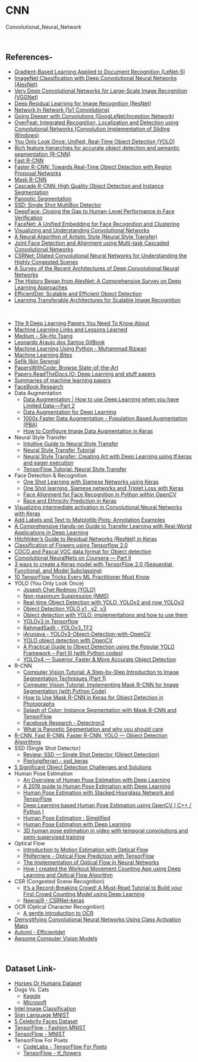 # CNN
Convolutional_Neural_Network

<br/>

## References-
* [Gradient-Based Learning Applied to Document Recognition (LeNet-5)](http://yann.lecun.com/exdb/publis/pdf/lecun-01a.pdf)
* [ImageNet Classification with Deep Convolutional Neural Networks (AlexNet)](https://papers.nips.cc/paper/4824-imagenet-classification-with-deep-convolutional-neural-networks.pdf)
* [Very Deep Convolutional Networks for Large-Scale Image Recognition (VGGNet)](https://arxiv.org/pdf/1409.1556v6.pdf)
* [Deep Residual Learning for Image Recognition (ResNet)](https://arxiv.org/pdf/1512.03385.pdf)
* [Network In Network (1x1 Convolutions)](https://arxiv.org/pdf/1312.4400.pdf)
* [Going Deeper with Convolutions (GoogLeNet/Inception Network)](https://arxiv.org/pdf/1409.4842v1.pdf)
* [OverFeat: Integrated Recognition, Localization and Detection using Convolutional Networks (Convolution Implementation of Sliding Windows)](https://arxiv.org/pdf/1312.6229.pdf)
* [You Only Look Once: Unified, Real-Time Object Detection (YOLO)](https://pjreddie.com/media/files/papers/yolo.pdf)
* [Rich feature hierarchies for accurate object detection and semantic segmentation (R-CNN)](https://arxiv.org/pdf/1311.2524.pdf)
* [Fast R-CNN](https://arxiv.org/pdf/1504.08083.pdf)
* [Faster R-CNN: Towards Real-Time Object Detection with Region Proposal Networks](https://arxiv.org/pdf/1506.01497.pdf)
* [Mask R-CNN](https://arxiv.org/pdf/1703.06870.pdf)
* [Cascade R-CNN: High Quality Object Detection and Instance Segmentation](https://arxiv.org/pdf/1906.09756.pdf)
* [Panoptic Segmentation](https://arxiv.org/pdf/1801.00868.pdf)
* [SSD: Single Shot MultiBox Detector](https://arxiv.org/pdf/1512.02325.pdf)
* [DeepFace: Closing the Gap to Human-Level Performance in Face Verification](https://www.cs.toronto.edu/~ranzato/publications/taigman_cvpr14.pdf)
* [FaceNet: A Unified Embedding for Face Recognition and Clustering](https://arxiv.org/pdf/1503.03832.pdf)
* [Visualizing and Understanding Convolutional Networks](https://arxiv.org/pdf/1311.2901.pdf)
* [A Neural Algorithm of Artistic Style (Neural Style Transfer)](https://arxiv.org/pdf/1508.06576.pdf)
* [Joint Face Detection and Alignment using Multi-task Cascaded Convolutional Networks](https://arxiv.org/ftp/arxiv/papers/1604/1604.02878.pdf)
* [CSRNet: Dilated Convolutional Neural Networks for Understanding the Highly Congested Scenes](https://arxiv.org/pdf/1802.10062.pdf)
* [A Survey of the Recent Architectures of Deep Convolutional Neural Networks](https://arxiv.org/ftp/arxiv/papers/1901/1901.06032.pdf)
* [The History Began from AlexNet: A Comprehensive Survey on Deep Learning Approaches](https://arxiv.org/ftp/arxiv/papers/1803/1803.01164.pdf)
* [EfficientDet: Scalable and Efficient Object Detection](https://arxiv.org/pdf/1911.09070.pdf)
* [Learning Transferable Architectures for Scalable Image Recognition](https://arxiv.org/pdf/1707.07012.pdf)

<br/>

* [The 9 Deep Learning Papers You Need To Know About](https://adeshpande3.github.io/The-9-Deep-Learning-Papers-You-Need-To-Know-About.html)
* [Machine Learning Links and Lessons Learned](https://github.com/adeshpande3/Machine-Learning-Links-And-Lessons-Learned)
* [Medium - Sik-Ho Tsang](https://towardsdatascience.com/@sh.tsang)
* [Leonardo Araujo dos Santos GitBook](https://leonardoaraujosantos.gitbooks.io/artificial-inteligence/content/)
* [Machine Learning Using Python - Muhammad Rizwan](https://engmrk.com/)
* [Machine Learning Bites](https://medium.com/machine-learning-bites)
* [Sefik Ilkin Serengil](https://sefiks.com/)
* [PapersWithCode: Browse State-of-the-Art](https://paperswithcode.com/sota)
* [Papers.ReadTheDocs.IO: Deep Learning and stuff papers](https://papers.readthedocs.io/en/latest/)
* [Summaries of machine learning papers](https://github.com/aleju/papers)
* [FaceBook Research](https://research.fb.com/publications/)
* Data Augmentation
  + [Data Augmentation | How to use Deep Learning when you have Limited Data — Part 2](https://nanonets.com/blog/data-augmentation-how-to-use-deep-learning-when-you-have-limited-data-part-2/)
  + [Data Augmentation for Deep Learning](https://towardsdatascience.com/data-augmentation-for-deep-learning-4fe21d1a4eb9)
  + [1000x Faster Data Augmentation - Population Based Augmentation (PBA)](https://bair.berkeley.edu/blog/2019/06/07/data_aug/)
  + [How to Configure Image Data Augmentation in Keras](https://machinelearningmastery.com/how-to-configure-image-data-augmentation-when-training-deep-learning-neural-networks/)
* Neural Style Transfer
  + [Intuitive Guide to Neural Style Transfer](https://towardsdatascience.com/light-on-math-machine-learning-intuitive-guide-to-neural-style-transfer-ef88e46697ee)
  + [Neural Style Transfer Tutorial](https://towardsdatascience.com/neural-style-transfer-tutorial-part-1-f5cd3315fa7f)
  + [Neural Style Transfer: Creating Art with Deep Learning using tf.keras and eager execution](https://medium.com/tensorflow/neural-style-transfer-creating-art-with-deep-learning-using-tf-keras-and-eager-execution-7d541ac31398)
  + [TensorFlow Tutorial: Neural Style Transfer](https://www.tensorflow.org/tutorials/generative/style_transfer)
* Face Detection & Recognition
  + [One Shot Learning with Siamese Networks using Keras](https://towardsdatascience.com/one-shot-learning-with-siamese-networks-using-keras-17f34e75bb3d)
  + [One Shot learning, Siamese networks and Triplet Loss with Keras](https://medium.com/@crimy/one-shot-learning-siamese-networks-and-triplet-loss-with-keras-2885ed022352)
  + [Face Alignment for Face Recognition in Python within OpenCV](https://sefiks.com/2020/02/23/face-alignment-for-face-recognition-in-python-within-opencv/)
  + [Race and Ethnicity Prediction in Keras](https://sefiks.com/2019/11/11/race-and-ethnicity-prediction-in-keras/)
* [Visualizing intermediate activation in Convolutional Neural Networks with Keras](https://towardsdatascience.com/visualizing-intermediate-activation-in-convolutional-neural-networks-with-keras-260b36d60d0)
* [Add Labels and Text to Matplotlib Plots: Annotation Examples](http://queirozf.com/entries/add-labels-and-text-to-matplotlib-plots-annotation-examples)
* [A Comprehensive Hands-on Guide to Transfer Learning with Real-World Applications in Deep Learning](https://towardsdatascience.com/a-comprehensive-hands-on-guide-to-transfer-learning-with-real-world-applications-in-deep-learning-212bf3b2f27a)
* [Hitchhiker’s Guide to Residual Networks (ResNet) in Keras](https://towardsdatascience.com/hitchhikers-guide-to-residual-networks-resnet-in-keras-385ec01ec8ff)
* [Classification of Flowers using Tensorflow 2.0](https://www.back-prop.com/deep_learning/inceptionv3/tf_flowers/feature_extraction/fine_tuning/google_colab/2019/05/17/InceptionV3_TFFLOWERS/)
* [COCO and Pascal VOC data format for Object detection](https://towardsdatascience.com/coco-data-format-for-object-detection-a4c5eaf518c5)
* [Convolutional NeuralNets on Coursera — Part II](https://medium.com/@falconives/100-day-challenge-ii-week-4-15-4b27d2bdc541)
* [3 ways to create a Keras model with TensorFlow 2.0 (Sequential, Functional, and Model Subclassing)](https://www.pyimagesearch.com/2019/10/28/3-ways-to-create-a-keras-model-with-tensorflow-2-0-sequential-functional-and-model-subclassing/)
* [10 TensorFlow Tricks Every ML Practitioner Must Know](https://towardsdatascience.com/10-tensorflow-tricks-every-ml-practitioner-must-know-96b860e53c1)
* YOLO (You Only Look Once)
  + [Joseph Chet Redmon (YOLO)](https://pjreddie.com/)
  + [Non-maximum Suppression (NMS)](https://towardsdatascience.com/non-maximum-suppression-nms-93ce178e177c)
  + [Real-time Object Detection with YOLO, YOLOv2 and now YOLOv3](https://medium.com/@jonathan_hui/real-time-object-detection-with-yolo-yolov2-28b1b93e2088)
  + [Object Detection YOLO v1 , v2, v3](https://medium.com/@venkatakrishna.jonnalagadda/object-detection-yolo-v1-v2-v3-c3d5eca2312a)
  + [Object detection with YOLO: implementations and how to use them](https://medium.com/@enriqueav/object-detection-with-yolo-implementations-and-how-to-use-them-5da928356035)
  + [YOLOv3 in Tensorflow](https://medium.com/@shahkaran76/yolo-object-detection-algorithm-in-tensorflow-e080a58fa79b)
  + [RahmadSadli - YOLOv3_TF2](https://github.com/RahmadSadli/Deep-Learning/tree/master/YOLOv3_TF2)
  + [iArunava - YOLOv3-Object-Detection-with-OpenCV](https://github.com/iArunava/YOLOv3-Object-Detection-with-OpenCV)
  + [YOLO object detection with OpenCV](https://www.pyimagesearch.com/2018/11/12/yolo-object-detection-with-opencv/)
  + [A Practical Guide to Object Detection using the Popular YOLO Framework – Part III (with Python codes)](https://www.analyticsvidhya.com/blog/2018/12/practical-guide-object-detection-yolo-framewor-python/)
  + [YOLOv4 — Superior, Faster & More Accurate Object Detection](https://medium.com/@riteshkanjee/yolov4-superior-faster-more-accurate-object-detection-7e8194bf1872)
* R-CNN
  + [Computer Vision Tutorial: A Step-by-Step Introduction to Image Segmentation Techniques (Part 1)](https://www.analyticsvidhya.com/blog/2019/04/introduction-image-segmentation-techniques-python/)
  + [Computer Vision Tutorial: Implementing Mask R-CNN for Image Segmentation (with Python Code)](https://www.analyticsvidhya.com/blog/2019/07/computer-vision-implementing-mask-r-cnn-image-segmentation/)
  + [How to Use Mask R-CNN in Keras for Object Detection in Photographs](https://machinelearningmastery.com/how-to-perform-object-detection-in-photographs-with-mask-r-cnn-in-keras/)
  + [Splash of Color: Instance Segmentation with Mask R-CNN and TensorFlow](https://engineering.matterport.com/splash-of-color-instance-segmentation-with-mask-r-cnn-and-tensorflow-7c761e238b46)
  + [Facebook Research - Detectron2](https://github.com/facebookresearch/detectron2)
  + [What is Panoptic Segmentation and why you should care](https://medium.com/@danielmechea/what-is-panoptic-segmentation-and-why-you-should-care-7f6c953d2a6a)
* [R-CNN, Fast R-CNN, Faster R-CNN, YOLO — Object Detection Algorithms](https://towardsdatascience.com/r-cnn-fast-r-cnn-faster-r-cnn-yolo-object-detection-algorithms-36d53571365e)
* SSD (Single Shot Detector)
  + [Review: SSD — Single Shot Detector (Object Detection)](https://towardsdatascience.com/review-ssd-single-shot-detector-object-detection-851a94607d11)
  + [Pierluigiferrari - ssd_keras](https://github.com/pierluigiferrari/ssd_keras)
* [5 Significant Object Detection Challenges and Solutions](https://towardsdatascience.com/5-significant-object-detection-challenges-and-solutions-924cb09de9dd)
* Human Pose Estimation
  + [An Overview of Human Pose Estimation with Deep Learning](https://medium.com/beyondminds/an-overview-of-human-pose-estimation-with-deep-learning-d49eb656739b)
  + [A 2019 guide to Human Pose Estimation with Deep Learning](https://nanonets.com/blog/human-pose-estimation-2d-guide/)
  + [Human Pose Estimation with Stacked Hourglass Network and TensorFlow](https://towardsdatascience.com/human-pose-estimation-with-stacked-hourglass-network-and-tensorflow-c4e9f84fd3ce)
  + [Deep Learning based Human Pose Estimation using OpenCV ( C++ / Python )](https://www.learnopencv.com/deep-learning-based-human-pose-estimation-using-opencv-cpp-python/)
  + [Human Pose Estimation : Simplified](https://towardsdatascience.com/human-pose-estimation-simplified-6cfd88542ab3)
  + [Human Pose Estimation with Deep Learning](https://zhangtemplar.github.io/pose/)
  + [3D human pose estimation in video with temporal convolutions and semi-supervised training](https://dariopavllo.github.io/VideoPose3D/)
* Optical Flow
  + [Introduction to Motion Estimation with Optical Flow](https://nanonets.com/blog/optical-flow/)
  + [Philferriere - Optical Flow Prediction with TensorFlow](https://github.com/philferriere/tfoptflow)
  + [The Implementation of Optical Flow in Neural Networks](https://dash.harvard.edu/bitstream/handle/1/39011510/FLETT-SENIORTHESIS-2018.pdf?sequence=5)
  + [How I created the Workout Movement Counting App using Deep Learning and Optical Flow Algorithm](https://towardsdatascience.com/how-i-created-the-workout-movement-counting-app-using-deep-learning-and-optical-flow-89f9d2e087ac)
* CSR (Congested Scene Recognition)
  + [It’s a Record-Breaking Crowd! A Must-Read Tutorial to Build your First Crowd Counting Model using Deep Learning](https://www.analyticsvidhya.com/blog/2019/02/building-crowd-counting-model-python/)
  + [Neerajj9 - CSRNet-keras](https://github.com/Neerajj9/CSRNet-keras)
* OCR (Optical Character Recognition)
  + [A gentle introduction to OCR](https://towardsdatascience.com/a-gentle-introduction-to-ocr-ee1469a201aa)
* [Demystifying Convolutional Neural Networks Using Class Activation Maps](https://towardsdatascience.com/demystifying-convolutional-neural-networks-using-class-activation-maps-fe94eda4cef1)
* [Automl - Efficientdet](https://github.com/google/automl/tree/master/efficientdet)
* [Awsome Computer Vision Models](https://github.com/nerox8664/awesome-computer-vision-models)

<br/>

## Dataset Link-
* [Horses Or Humans Dataset](http://www.laurencemoroney.com/horses-or-humans-dataset/)
* Dogs Vs. Cats
  + [Kaggle](https://www.kaggle.com/c/dogs-vs-cats)
  + [Microsoft](https://www.microsoft.com/en-us/download/details.aspx?id=54765)
* [Intel Image Classification](https://www.kaggle.com/puneet6060/intel-image-classification#10004.jpg)
* [Sign Language MNIST](https://www.kaggle.com/datamunge/sign-language-mnist)
* [5 Celebrity Faces Dataset](https://www.kaggle.com/dansbecker/5-celebrity-faces-dataset)
* [TensorFlow - Fashion MNIST](https://www.tensorflow.org/api_docs/python/tf/keras/datasets/fashion_mnist/load_data)
* [TensorFlow - MNIST](https://www.tensorflow.org/api_docs/python/tf/keras/datasets/mnist/load_data)
* TensorFlow For Poets
  + [CodeLabs - TensorFlow For Poets](https://codelabs.developers.google.com/codelabs/tensorflow-for-poets/#0)
  + [TensorFlow - tf_flowers](https://www.tensorflow.org/datasets/catalog/tf_flowers)
